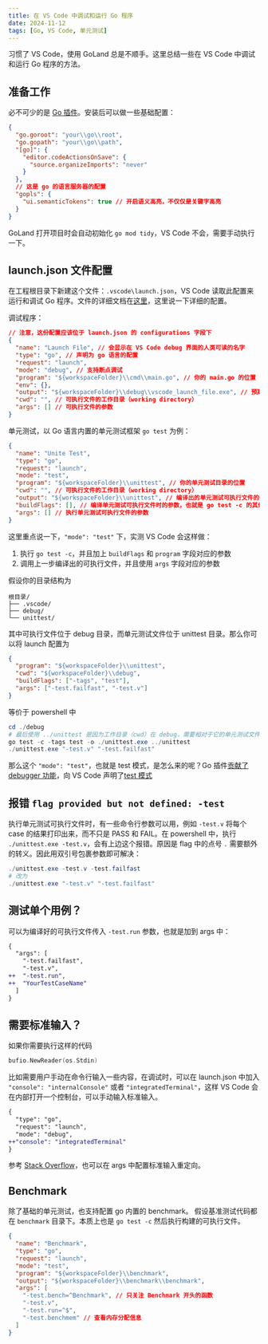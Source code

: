 ```yaml
---
title: 在 VS Code 中调试和运行 Go 程序
date: 2024-11-12
tags: [Go, VS Code, 单元测试]
---
```


习惯了 VS Code，使用 GoLand 总是不顺手。这里总结一些在 VS Code 中调试和运行 Go 程序的方法。

## 准备工作

必不可少的是 [Go 插件](https://marketplace.visualstudio.com/items?itemName=golang.Go)。安装后可以做一些基础配置：

```json
{
  "go.goroot": "your\\go\\root",
  "go.gopath": "your\\go\\path",
  "[go]": {
    "editor.codeActionsOnSave": {
      "source.organizeImports": "never"
    }
  },
  // 这是 go 的语言服务器的配置
  "gopls": {
    "ui.semanticTokens": true // 开启语义高亮，不仅仅是关键字高亮
  }
}
```

GoLand 打开项目时会自动初始化 `go mod tidy`，VS Code 不会，需要手动执行一下。

## launch.json 文件配置

在工程根目录下新建这个文件：`.vscode\launch.json`，VS Code 读取此配置来运行和调试 Go 程序。文件的详细文档在[这里](https://go.microsoft.com/fwlink/?linkid=830387)，这里说一下详细的配置。

调试程序：

```json
// 注意，这份配置应该位于 launch.json 的 configurations 字段下
{
  "name": "Launch File", // 会显示在 VS Code debug 界面的人类可读的名字
  "type": "go", // 声明为 go 语言的配置
  "request": "launch",
  "mode": "debug", // 支持断点调试
  "program": "${workspaceFolder}\\cmd\\main.go", // 你的 main.go 的位置
  "env": {},
  "output": "${workspaceFolder}\\debug\\vscode_launch_file.exe", // 预期输出编译后可执行文件的位置
  "cwd": "", // 可执行文件的工作目录（working directory）
  "args": [] // 可执行文件的参数
}
```

单元测试，以 Go 语言内置的单元测试框架 `go test` 为例：

```json
{
  "name": "Unite Test",
  "type": "go",
  "request": "launch",
  "mode": "test",
  "program": "${workspaceFolder}\\unittest", // 你的单元测试目录的位置
  "cwd": "", // 可执行文件的工作目录（working directory）
  "output": "${workspaceFolder}\\unittest", // 编译出的单元测试可执行文件的位置
  "buildFlags": [], // 编译单元测试可执行文件时的参数，也就是 go test -c 的其他参数
  "args": [] // 执行单元测试可执行文件的参数
}
```

这里重点说一下，`"mode": "test"` 下，实测 VS Code 会这样做：

1. 执行 `go test -c`，并且加上 `buildFlags` 和 `program` 字段对应的参数
2. 调用上一步编译出的可执行文件，并且使用 `args` 字段对应的参数

假设你的目录结构为

```
根目录/
├── .vscode/
├── debug/
└── unittest/
```

其中可执行文件位于 debug 目录，而单元测试文件位于 unittest 目录。那么你可以将 launch 配置为

```json
{
  "program": "${workspaceFolder}\\unittest",
  "cwd": "${workspaceFolder}\\debug",
  "buildFlags": ["-tags", "test"],
  "args": ["-test.failfast", "-test.v"]
}
```

等价于 powershell 中

```powershell
cd ./debug
# 最后使用 ../unittest 是因为工作目录（cwd）在 debug，需要相对于它的单元测试文件的目录
go test -c -tags test -o ./unittest.exe ../unittest
./unittest.exe "-test.v" "-test.failfast"
```

那么这个 `"mode": "test"`，也就是 test 模式，是怎么来的呢？Go 插件[贡献了 debugger 功能](https://code.visualstudio.com/api/references/contribution-points#contributes.debuggers)，向 VS Code 声明了[test 模式](https://github.com/golang/vscode-go/blob/5e506ea7347210ea5003a87f929394b299102962/extension/package.json#L632)

## 报错 `flag provided but not defined: -test`

执行单元测试可执行文件时，有一些命令行参数可以用，例如 `-test.v` 将每个 case 的结果打印出来，而不只是 PASS 和 FAIL。在 powershell 中，执行 `./unittest.exe -test.v`，会有上边这个报错。原因是 flag 中的点号 `.` 需要额外的转义。因此用双引号包裹参数即可解决：

```powershell
./unittest.exe -test.v -test.failfast
# 改为
./unittest.exe "-test.v" "-test.failfast"
```

## 测试单个用例？

可以为编译好的可执行文件传入 `-test.run` 参数，也就是加到 args 中：

```diff
{
  "args": [
    "-test.failfast",
    "-test.v",
++  "-test.run",
++  "YourTestCaseName"
  ]
}
```

## 需要标准输入？

如果你需要执行这样的代码

```go
bufio.NewReader(os.Stdin)
```

比如需要用户手动在命令行输入一些内容，在调试时，可以在 launch.json 中加入 `"console": "internalConsole"` 或者 `"integratedTerminal"`，这样 VS Code 会在内部打开一个控制台，可以手动输入标准输入。

```diff
{
  "type": "go",
  "request": "launch",
  "mode": "debug",
++"console": "integratedTerminal"
}
```

参考 [Stack Overflow](https://stackoverflow.com/questions/64786161/use-input-stdin-in-debug-console-vscode)，也可以在 args 中配置标准输入重定向。

## Benchmark

除了基础的单元测试，也支持配置 go 内置的 benchmark。
假设基准测试代码都在 `benchmark` 目录下。本质上也是 `go test -c` 然后执行构建的可执行文件。

```json
{
  "name": "Benchmark",
  "type": "go",
  "request": "launch",
  "mode": "test",
  "program": "${workspaceFolder}\\benchmark",
  "output": "${workspaceFolder}\\benchmark\\benchmark",
  "args": [
    "-test.bench=^Benchmark", // 只关注 Benchmark 开头的函数
    "-test.v",
    "-test.run=^$",
    "-test.benchmem" // 查看内存分配信息
  ]
}
```
